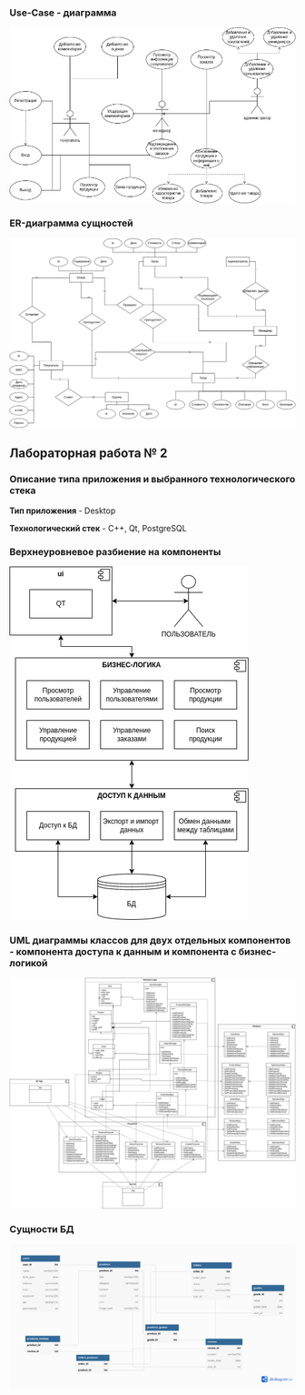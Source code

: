 ### Use-Case - диаграмма

![USE_CASE](./diagrams/use_case.png)

### ER-диаграмма сущностей

![ER](./diagrams/er.png)

## Лабораторная работа № 2

### Описание типа приложения и выбранного технологического стека
**Тип приложения** - Desktop

**Технологический стек** - C++, Qt, PostgreSQL

### Верхнеуровневое разбиение на компоненты
![VR](./diagrams/prototype.png)


### UML диаграммы классов для двух отдельных компонентов - компонента доступа к данным и компонента с бизнес-логикой

![DBD](./diagrams/uml.png)


### Сущности БД
![DB](./diagrams/db.png)
